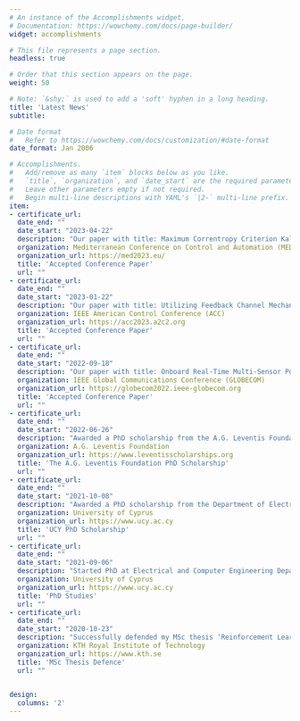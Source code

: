 ```yaml
---
# An instance of the Accomplishments widget.
# Documentation: https://wowchemy.com/docs/page-builder/
widget: accomplishments

# This file represents a page section.
headless: true

# Order that this section appears on the page.
weight: 50

# Note: `&shy;` is used to add a 'soft' hyphen in a long heading.
title: 'Latest News'
subtitle:

# Date format
#   Refer to https://wowchemy.com/docs/customization/#date-format
date_format: Jan 2006

# Accomplishments.
#   Add/remove as many `item` blocks below as you like.
#   `title`, `organization`, and `date_start` are the required parameters.
#   Leave other parameters empty if not required.
#   Begin multi-line descriptions with YAML's `|2-` multi-line prefix.
item:
- certificate_url:
  date_end: ""
  date_start: "2023-04-22"
  description: "Our paper with title: Maximum Correntropy Criterion Kalman Filter for Indoor Quadrotor Navigation under Intermittent Measurements, has been accepted for publication and presentation at the MED 2023 Conference"
  organization: Mediterranean Conference on Control and Automation (MED)
  organization_url: https://med2023.eu/
  title: 'Accepted Conference Paper'
  url: ""
- certificate_url:
  date_end: ""
  date_start: "2023-01-22"
  description: "Our paper with title: Utilizing Feedback Channel Mechanisms for Reaching Average Consensus over Directed Network Topologies, has been accepted for publication and presentation at the IEEE ACC 2023 Conference"
  organization: IEEE American Control Conference (ACC)
  organization_url: https://acc2023.a2c2.org
  title: 'Accepted Conference Paper'
  url: ""
- certificate_url:
  date_end: ""
  date_start: "2022-09-18"
  description: "Our paper with title: Onboard Real-Time Multi-Sensor Pose Estimation for Indoor Quadrotor Navigation with Intermittent Communication, has been accepted for publication and presentation at the IEEE GLOBECOM 2022 Conference"
  organization: IEEE Global Communications Conference (GLOBECOM)
  organization_url: https://globecom2022.ieee-globecom.org
  title: 'Accepted Conference Paper'
  url: ""
- certificate_url:
  date_end: ""
  date_start: "2022-06-26"
  description: "Awarded a PhD scholarship from the A.G. Leventis Foundation"
  organization: A.G. Leventis Foundation
  organization_url: https://www.leventisscholarships.org
  title: 'The A.G. Leventis Foundation PhD Scholarship'
  url: ""
- certificate_url:
  date_end: ""
  date_start: "2021-10-08"
  description: "Awarded a PhD scholarship from the Department of Electrical and Computer Engineering"
  organization: University of Cyprus
  organization_url: https://www.ucy.ac.cy
  title: 'UCY PhD Scholarship'
  url: ""
- certificate_url:
  date_end: ""
  date_start: "2021-09-06"
  description: "Started PhD at Electrical and Computer Engineering Department"
  organization: University of Cyprus
  organization_url: https://www.ucy.ac.cy
  title: 'PhD Studies'
  url: ""
- certificate_url:
  date_end: ""
  date_start: "2020-10-23"
  description: "Successfully defended my MSc thesis ‘Reinforcement Learning for Radio Resource Management in 5G-NR Networks"
  organization: KTH Royal Institute of Technology
  organization_url: https://www.kth.se
  title: 'MSc Thesis Defence'
  url: ""

  
design:
  columns: '2' 
---
```

